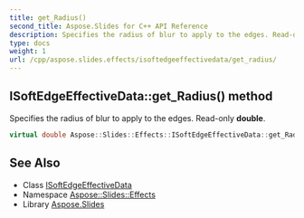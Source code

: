 ```yaml
---
title: get_Radius()
second_title: Aspose.Slides for C++ API Reference
description: Specifies the radius of blur to apply to the edges. Read-only double.
type: docs
weight: 1
url: /cpp/aspose.slides.effects/isoftedgeeffectivedata/get_radius/
---
```

## ISoftEdgeEffectiveData::get_Radius() method


Specifies the radius of blur to apply to the edges. Read-only **double**.

```cpp
virtual double Aspose::Slides::Effects::ISoftEdgeEffectiveData::get_Radius()=0
```

## See Also

* Class [ISoftEdgeEffectiveData](./)
* Namespace [Aspose::Slides::Effects](../)
* Library [Aspose.Slides](../../)